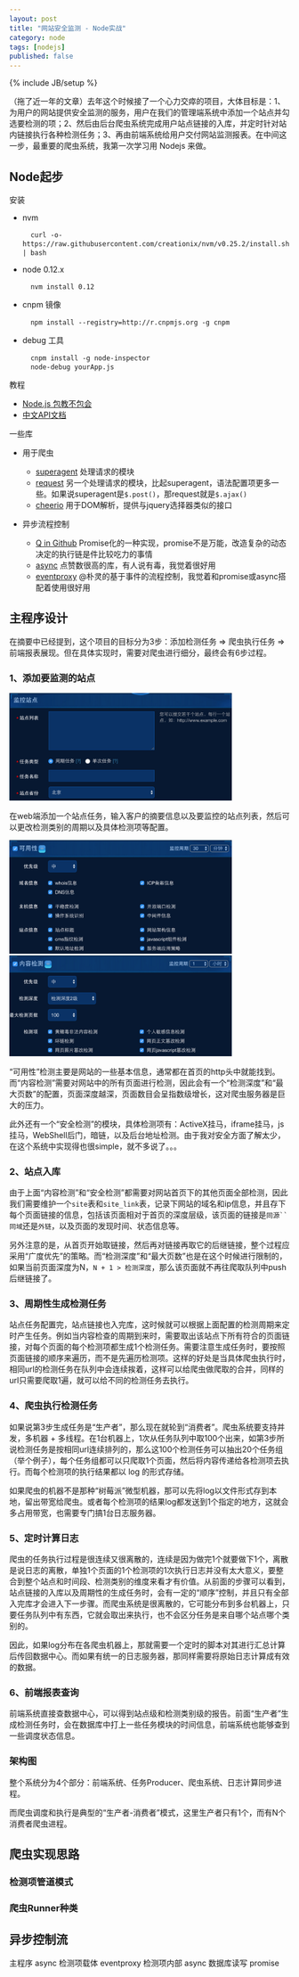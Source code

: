```yaml
---
layout: post
title: "网站安全监测 - Node实战"
category: node
tags: [nodejs]
published: false
---
```

{% include JB/setup %}

（拖了近一年的文章）去年这个时候接了一个心力交瘁的项目，大体目标是：1、为用户的网站提供安全监测的服务，用户在我们的管理端系统中添加一个站点并勾选要检测的项；2、然后由后台爬虫系统完成用户站点链接的入库，并定时针对站内链接执行各种检测任务；3、再由前端系统给用户交付网站监测报表。在中间这一步，最重要的爬虫系统，我第一次学习用 Nodejs 来做。

<!-- break -->

Node起步
----------
安装

- nvm
	
		curl -o- https://raw.githubusercontent.com/creationix/nvm/v0.25.2/install.sh | bash

- node 0.12.x

		nvm install 0.12

- cnpm 镜像

		npm install --registry=http://r.cnpmjs.org -g cnpm

- debug 工具

		cnpm install -g node-inspector
		node-debug yourApp.js

教程

- [Node.js 包教不包会](https://github.com/alsotang/node-lessons)
- [中文API文档](https://davidcai1993.gitbooks.io/nodejs-api-doc-in-chinese/content/)

一些库

- 用于爬虫
	- [superagent](http://visionmedia.github.io/superagent/) 处理请求的模块
	- [request](https://github.com/request/request) 另一个处理请求的模块，比起superagent，语法配置项更多一些。如果说superagent是`$.post()`，那request就是`$.ajax()`
	- [cheerio](https://github.com/cheeriojs/cheerio) 用于DOM解析，提供与jquery选择器类似的接口

- 异步流程控制
	- [Q in Github](https://github.com/kriskowal/q) Promise化的一种实现，promise不是万能，改造复杂的动态决定的执行链是件比较吃力的事情
	- [async](https://github.com/caolan/async) 点赞数很高的库，有人说有毒，我觉着很好用
	- [eventproxy](https://github.com/JacksonTian/eventproxy) @朴灵的基于事件的流程控制，我觉着和promise或async搭配着使用很好用


主程序设计
----------
在摘要中已经提到，这个项目的目标分为3步：添加检测任务 => 爬虫执行任务 => 前端报表展现。但在具体实现时，需要对爬虫进行细分，最终会有6步过程。

### 1、添加要监测的站点

<img src="/assets/captures/20161121_create_task_1.png" style="max-width:400px">

在web端添加一个站点任务，输入客户的摘要信息以及要监控的站点列表，然后可以更改检测类别的周期以及具体检测项等配置。

<img src="/assets/captures/20161121_create_task_2.png" style="max-width:400px">

<img src="/assets/captures/20161121_create_task_3.png" style="max-width:400px">

“可用性”检测主要是网站的一些基本信息，通常都在首页的http头中就能找到。而“内容检测”需要对网站中的所有页面进行检测，因此会有一个“检测深度”和“最大页数”的配置，页面深度越深，页面数目会呈指数级增长，这对爬虫服务器是巨大的压力。

此外还有一个“安全检测”的模块，具体检测项有：ActiveX挂马，iframe挂马，js挂马，WebShell后门，暗链，以及后台地址检测。由于我对安全方面了解太少，在这个系统中实现得也很simple，就不多说了。。。


### 2、站点入库

由于上面“内容检测”和“安全检测”都需要对网站首页下的其他页面全部检测，因此我们需要维护一个`site`表和`site_link`表，记录下网站的域名和ip信息，并且存下每个页面链接的信息，包括该页面相对于首页的深度层级，该页面的链接是`同源``同域`还是`外链`，以及页面的发现时间、状态信息等。

另外注意的是，从首页开始取链接，然后再对链接再取它的后继链接，整个过程应采用“广度优先”的策略。而“检测深度”和“最大页数”也是在这个时候进行限制的，如果当前页面深度为N，`N + 1 > 检测深度`，那么该页面就不再往爬取队列中push后继链接了。


### 3、周期性生成检测任务

站点任务配置完，站点链接也入完库，这时候就可以根据上面配置的检测周期来定时产生任务。例如当内容检查的周期到来时，需要取出该站点下所有符合的页面链接，对每个页面的每个检测项都生成1个检测任务。需要注意生成任务时，要按照页面链接的顺序来遍历，而不是先遍历检测项。这样的好处是当具体爬虫执行时，相同url的检测任务在队列中会连续挨着，这样可以给爬虫做爬取的合并，同样的url只需要爬取1遍，就可以给不同的检测任务去执行。


### 4、爬虫执行检测任务

如果说第3步生成任务是“生产者”，那么现在就轮到“消费者”。爬虫系统要支持并发，多机器 + 多线程。在1台机器上，1次从任务队列中取100个出来，如第3步所说检测任务是按相同url连续排列的，那么这100个检测任务可以抽出20个任务组（举个例子），每个任务组都可以只爬取1个页面，然后将内容传递给各检测项去执行。而每个检测项的执行结果都以 log 的形式存储。

如果爬虫的机器不是那种“树莓派”微型机器，那可以先将log以文件形式存到本地，留出带宽给爬虫。或者每个检测项的结果log都发送到1个指定的地方，这就会多占用带宽，也需要专门搞1台日志服务器。


### 5、定时计算日志

爬虫的任务执行过程是很连续又很离散的，连续是因为做完1个就要做下1个，离散是说日志的离散，单独1个页面的1个检测项的1次执行日志并没有太大意义，要整合到整个站点和时间段、检测类别的维度来看才有价值。从前面的步骤可以看到，站点链接的入库以及周期性的生成任务时，会有一定的“顺序”控制，并且只有全部入完库才会进入下一步骤。而爬虫系统是很离散的，它可能分布到多台机器上，只要任务队列中有东西，它就会取出来执行，也不会区分任务是来自哪个站点哪个类别的。

因此，如果log分布在各爬虫机器上，那就需要一个定时的脚本对其进行汇总计算后传回数据中心。而如果有统一的日志服务器，那同样需要将原始日志计算成有效的数据。


### 6、前端报表查询

前端系统直接查数据中心，可以得到站点级和检测类别级的报告。前面“生产者”生成检测任务时，会在数据库中打上一些任务模块的时间信息，前端系统也能够查到一些调度状态信息。


### 架构图

整个系统分为4个部分：前端系统、任务Producer、爬虫系统、日志计算同步进程。



而爬虫调度和执行是典型的“生产者-消费者”模式，这里生产者只有1个，而有N个消费者爬虫进程。




爬虫实现思路
-----------

### 检测项管道模式


### 爬虫Runner种类



异步控制流
---------
主程序 async
检测项载体 eventproxy
检测项内部 async
数据库读写 promise

